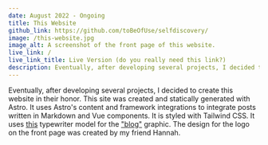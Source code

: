 ```yaml
---
date: August 2022 - Ongoing
title: This Website
github_link: https://github.com/toBeOfUse/selfdiscovery/
image: /this-website.jpg
image_alt: A screenshot of the front page of this website.
live_link: /
live_link_title: Live Version (do you really need this link?)
description: Eventually, after developing several projects, I decided to create this website in their honor.
---
```


Eventually, after developing several projects, I decided to create this website in their honor. This site was created and statically generated with Astro. It uses Astro's content and framework integrations to integrate posts written in Markdown and Vue components. It is styled with Tailwind CSS. It uses [this](https://free3d.com/3d-model/electronic-display-typewriter-brother-ml-300-3d-model-2863.html) typewriter model for the ["blog"](/blog) graphic. The design for the logo on the front page was created by my friend Hannah.
